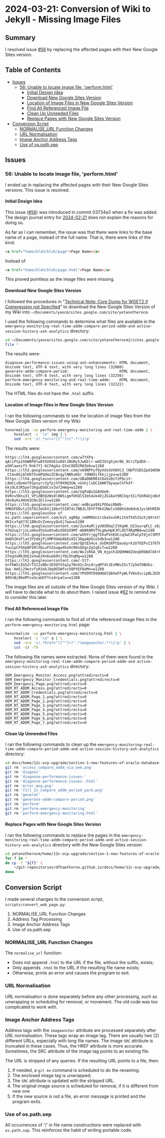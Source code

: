 # 2024-03-21: Conversion of Wiki to Jekyll - Missing Image Files

## Summary

I resolved issue [#56](https://github.com/dfhawthorne/dfhawthorne.github.io/issues/56) by replacing the affected pages with their New Google Sites version.

## Table of Contents

* [Issues](#issues)
  * [56: Unable to locate image file, 'perform.html'](#56-unable-to-locate-image-file-performhtml)
    * [Initial Design Idea](#initial-design-idea)
    * [Download New Google Sites Version](#download-new-google-sites-version)
    * [Location of Image Files in New Google Sites Version](#location-of-image-files-in-new-google-sites-version)
    * [Find All Referenced Image File](#find-all-referenced-image-file)
    * [Clean Up Unneeded Files](#clean-up-unneeded-files)
    * [Replace Pages with New Google Sites Version](#replace-pages-with-new-google-sites-version)
* [Conversion Script](#conversion-script)
  * [NORMALISE_URL Function Changes](#normalise_url-function-changes)
  * [URL Normalisation](#url-normalisation)
  * [Image Anchor Address Tags](#image-anchor-address-tags)
  * [Use of os.path.sep](#use-of-ospathsep)

## Issues

### 56: Unable to locate image file, 'perform.html'

I ended up in replacing the affected pages with their New Google Sites versions. This issue is resolved.

#### Initial Design Idea

This issue ([#56](https://github.com/dfhawthorne/dfhawthorne.github.io/issues/56)) was introduced in commit 03734a3 when a fix was added. The design journal entry for [2024-02-21](2024_02_21.md) does not explain the reasons for doing so.

As far as I can remember, the issue was that there were links to the base name of a page, instead of the full name. That is, there were links of the kind:

```html
<a href="home/blah/blah/page">Page Name</a>
```

Instead of

```html
<a href="home/blah/blah/page.html">Page Name</a>
```

This proved pointless as the image files were missing.

#### Download New Google Sites Version

I followed the procedures in "[Technical Note: Core Dump for WGET2 if Compression not Specified](https://yaocm.wordpress.com/2024/03/21/technical-note-core-dump-for-wget2-if-compression-not-specified/)" to download the New Google Sites Version of my Wiki into `~/Documents/yaocm/sites.google.com/site/yetanotherocm`.

I used the following commands to determine what files are available in the `emergency-monitoring-real-time-addm-compare-period-addm-and-active-session-history-ash-analytics` directory:

```bash
cd ~/Documents/yaocm/sites.google.com/site/yetanotherocm2/sites.google.com/view/yetanotherocm/home/12c-ocp-upgrade/section-1-new-features-of-oracle-database-12c/emergency-monitoring-real-time-addm-compare-period-addm-and-active-session-history-ash-analytics
file *
```

The results were:

```text
diagnose-performance-issues-using-ash-enhancements: HTML document, Unicode text, UTF-8 text, with very long lines (32080)
generate-addm-compare-period:                       HTML document, Unicode text, UTF-8 text, with very long lines (32256)
perform-emergency-monitoring-and-real-time-addm:    HTML document, Unicode text, UTF-8 text, with very long lines (32122)
```

The HTML files do not have the `.html` suffix.

#### Location of Image Files in New Google Sites Version

I ran the following commands to see the location of image files from the New Google Sites version of my Wiki:

```bash
hxnormalize -xe perform-emergency-monitoring-and-real-time-addm | \
    hxselect -s '\n' img | \
    sed -nre 's!.*src="([^"]+)".*!\1!p'
```

The results were:

```text
https://lh4.googleusercontent.com/w7YXPq-qAriPtp1h6WBP8lw8thUOSK1uK0l1NGRy5JwEblr-wHZ3Gtghjmr8b_9CrzTpdDX--w5HlaanifS-Rnk7Y1-bCFAgXa-Q3xC0ER2RHZe6=w1280
https://lh3.googleusercontent.com/n69NPFyfOyVdsGVXOVC3_lNUTVSDSZpd1W5N67UxnKGUY880UbdIYtYK3evcH-_Ctmv8GjAlHbYInmPQdmzZCBvqylNNkuKbr_YdNDdifkkjijpu=w1280
https://lh4.googleusercontent.com/GBaDNEM81COaSzQsY2PQciV-L8mCLvQxmeT01pvyrc3yfpjhT0X9Q3GN_vUxhjlsQCImHKTQyaywlhfkXf-kkjOLOJR5pe73XguEbOCsv3a72Hmq=w1280
https://lh3.googleusercontent.com/UqPaBa1GAdUe0-6VRnv5Knu31_VPidBhQ2Ws0l0WSigmfUhQl5Im54xk4OjZG1Aat9RCXqrXIifGhRGUjnBvMzoJgMdd-36n0yHi4HVm3CNsIblI=w1280
https://lh5.googleusercontent.com/-mdBcpa9XLPOGeiRNdb-5M6XFDDvlzIGT013eU5Vj18bnYSINTdc7NBJL7DYFf9kV2NwlvS80hSde0dnbJyv1KhMI08TYjp2dzrK5MKI6xEwKzxW=w1280
https://lh5.googleusUse of os.path.sepercontent.com/kzS_agR8p_sm0MOUn1rzbaSxohRi1tmfX452GzXjQXret5bymA2eKwcjr3OxQhpFgMzCHT8HEZd7h6Uei-9KIcxfqX73C18NsOrZvmnyyQuXj7wa=w1280
https://lh6.googleusercontent.com/2ux4uMljyU0SRbqlItKq4K_U23aurqFLC_eEgHwr3CQRhIbhJ-X7m2uqJrjsLuoKodYpSo8tw6xVDGSX9Mf-mbNXARVfVLgAuHpK3FL85T4RpMBA=w1280
https://lh3.googleusercontent.com/wVhYrjqgT5hxPVnEUCcq3wCXFwCpTdjol5MfNfiFzIpATslqKpqUowuMX6Wvk8smg-QmDXIKxFlat3YIdmjPjXMPXUmbAbEu9IC38gaADdioSdb3=w1280
https://lh5.googleusercontent.com/QptE54ce_dxERdXPtQauUyrk2U7OIPvI376TK73XVnJPUBqt0S98L4gjcafGJ5OFrV-Yuu1pCF9XpNFV0lXbLuFhZaagwXho9cR8sQXgsZqIqEcT=w1280
https://lh5.googleusercontent.com/WxJsRkA_VN_mjpsh1DQHHWd2UeqbRbBdlbkrPDfL1T6jvBWMWXATcu8qD5Dm1L2BNFy9vMNh4hBZ4-5TegVxRb3bE2xVwDJXn6uG69VjYQi5hqMg=w1280
https://lh3.googleusercontent.com/-5t7-knfkWIzIG5ZrTSI2vBDctD3QfXtq1y7NvU2cZnLOryqMf4tJEsM0uIScTJy5mTOBUks-QwL-HeEj29ezvfyR3ekJQq9OIWfvcV8PYEF8eMn=w1280
https://lh5.googleusercontent.com/YPO5M7O9OHDAlQ8XwFFyWLfVHsOscip0LZOZ6VFFULvS0ejV8PgnmWD5hFeRSEQ5OaLmuOcQbtYNQFD6Nyh-80VnBj06eMYvxGcaUUfYco4rpaCu=w1280
```

The image files are all outside of the New Google Sites version of my Wiki. I will have to decide what to do about them. I raised issue #[62](https://github.com/dfhawthorne/dfhawthorne.github.io/issues/62) to remind me to consider this later.

#### Find All Referenced Image File

I ran the following commands to find all of the referenced image files in the `perform-emergency-monitoring.html` page:

```bash
hxnormalize -xe perform-emergency-monitoring.html | \
    hxselect -s '\n' a | \
    sed -nre 's!.*href="([^"]+)".*imageanchor.*!\1!p' | \
    cut -d/ -f9
```

The following file names were extracted. None of them were found in the `emergency-monitoring-real-time-addm-compare-period-addm-and-active-session-history-ash-analytics` directory:

```text
OEM_Emergency_Monitor_Access.png?attredirects=0
OEM_Emergency_Monitor_Credentials.png?attredirects=0
OEM_Emergency_Page.png?attredirects=0
OEM_RT_ADDM_Access.png?attredirects=0
OEM_RT_ADDM_Credentials.png?attredirects=0
OEM_RT_ADDM_Page_1.png?attredirects=0
OEM_RT_ADDM_Page_2.png?attredirects=0
OEM_RT_ADDM_Page_3.png?attredirects=0
OEM_RT_ADDM_Page_4.png?attredirects=0
OEM_RT_ADDM_Page_5.png?attredirects=0
OEM_RT_ADDM_Page_6.png?attredirects=0
OEM_RT_ADDM_Page_7.png?attredirects=0
```

#### Clean Up Unneeded Files

I ran the following commands to clean up the `emergency-monitoring-real-time-addm-compare-period-addm-and-active-session-history-ash-analytics` directory:

```bash
cd docs/home/12c-ocp-upgrade/section-1-new-features-of-oracle-database-12c/emergency-monitoring-real-time-addm-compare-period-addm-and-active-session-history-ash-analytics
git rm 'access_compare_addm_via_oem.png'
git rm 'diagnos'
git rm 'diagnose-performance-issues-'
git rm 'diagnose-performance-issues-.html'
git rm 'error_msg.png'
git rm 'fill_in_compare_addm_period_parm.png'
git rm 'generat'
git rm 'generate-addm-compare-period.png'
git rm 'perform'
git rm 'perform-emergency-monitoring'
git rm 'perform-emergency-monitoring.html'
```

#### Replace Pages with New Google Sites Version

I ran the following commands to replace the pages in the `emergency-monitoring-real-time-addm-compare-period-addm-and-active-session-history-ash-analytics` directory with the New Google Sites version:

```bash
cd yetanotherocm/home/12c-ocp-upgrade/section-1-new-features-of-oracle-database-12c/emergency-monitoring-real-time-addm-compare-period-addm-and-active-session-history-ash-analytics
for f in *
do cp -f "${f}" \
    ~/git-repositories/dfhawthorne.github.io/docs/home/12c-ocp-upgrade/section-1-new-features-of-oracle-database-12c/emergency-monitoring-real-time-addm-compare-period-addm-and-active-session-history-ash-analytics/"${f}.html"
done
```

## Conversion Script

I made several changes to the conversion script, `scripts/convert_web_page.py`:

1. NORMALISE_URL Function Changes
1. Address Tag Processing
1. Image Anchor Address Tags
1. Use of os.path.sep

### NORMALISE_URL Function Changes

The `normalise_url` function:

* Does not append `.html` to the URL if the file, without the suffix, exists;
* Only appends `.html` to the URL if the resulting file name exists;
* Otherwise, prints an error and causes the program to exit.

### URL Normalisation

URL normalisation is done separately before any other processing, such as unwrapping or scheduling for removal, or movement. The old code was too complicated to work with.

### Image Anchor Address Tags

Address tags with the `imageanchor` attribute are processed separately after URL normalisation. These tags wrap an image tag. There are usually two (2) different URLs, especially with long file names. The image `SRC` attribute is truncated in these cases. Thus, the HREF attribute is more accurate. Sometimes, the SRC attribute of the image tag points to an existing file.

The URL is stripped of any queries. If the resulting URL points to a file, then:

1. If needed, a `git mv` command is scheduled to do the renaming.
1. The enclosed image tag is unwrapped;
1. The `SRC` attribute is updated with the stripped URL.
1. The original image source is scheduled for removal, if it is different from new one
1. If the new source is not a file, an error message is printed and the program exits.

### Use of os.path.sep

All occurrences of '/' in file name constructions were replaced with `os.path.sep`. This reinforces the habit of writing portable code.
